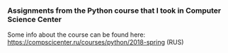 ### Assignments from the Python course that I took in Computer Science Center

Some info about the course can be found here: https://compscicenter.ru/courses/python/2018-spring (RUS)
